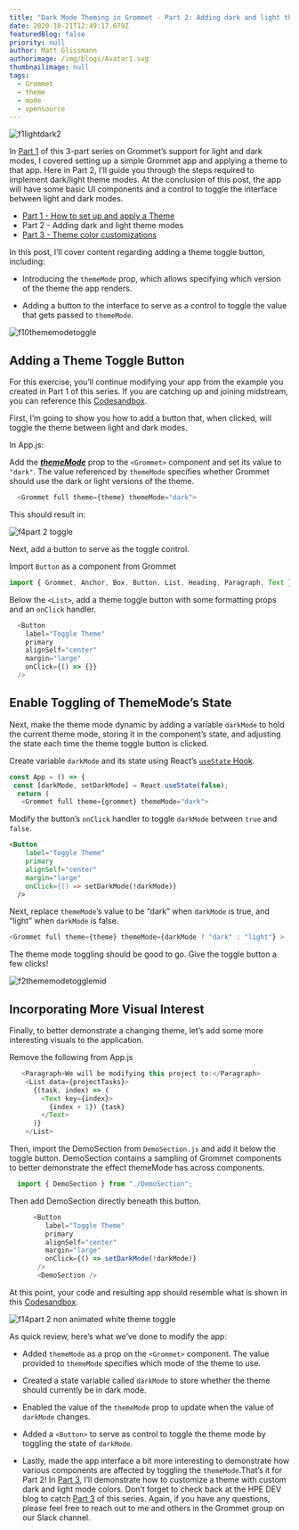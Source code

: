```yaml
---
title: "Dark Mode Theming in Grommet - Part 2: Adding dark and light theme modes"
date: 2020-10-21T12:49:17.679Z
featuredBlog: false
priority: null
author: Matt Glissmann
authorimage: /img/blogs/Avatar1.svg
thumbnailimage: null
tags:
  - Grommet
  - theme
  - mode
  - opensource
---
```

![f1lightdark2](https://hpe-developer-portal.s3.amazonaws.com/uploads/media/2020/9/f1lightdark2-1603286799167.png)

In [Part 1](/blog/dark-mode-theming-in-grommet-how-to-set-up-and-apply-a-theme) of this 3-part series on Grommet’s support for light and dark modes, I covered setting up a simple Grommet app and applying a theme to that app. Here in Part 2, I’ll guide you through the steps required to implement dark/light theme modes. At the conclusion of this post, the app will have some basic UI components and a control to toggle the interface between light and dark modes.

* [Part 1 - How to set up and apply a Theme](/blog/dark-mode-theming-in-grommet-how-to-set-up-and-apply-a-theme)
* Part 2 - Adding dark and light theme modes
* [Part 3 - Theme color customizations](https://developer.hpe.com/blog/dark-mode-theming-in-grommet-theme-color-customization/)

In this post, I’ll cover content regarding adding a theme toggle button, including:

* Introducing the `themeMode` prop, which allows specifying which version of the theme the app renders.
   
* Adding a button to the interface to serve as a control to toggle the value that gets passed to `themeMode`. 

![f10thememodetoggle](https://hpe-developer-portal.s3.amazonaws.com/uploads/media/2020/9/f10thememodetoggle-1603286872853.gif)

## Adding a Theme Toggle Button

For this exercise, you’ll continue modifying your app from the example you created in Part 1 of this series.  If you are catching up and joining midstream, you can reference this [Codesandbox](https://codesandbox.io/s/grommet-theme-toggle-1adding-theme-rg91i?file=/src/App.js).

First, I’m going to show you how to add a button that, when clicked, will toggle the theme between light and dark modes.

In App.js:

Add the ***[themeMode](https://v2.grommet.io/grommet#themeMode)*** prop to the `<Grommet>` component and set its value to `"dark"`. The value referenced by `themeMode` specifies whether Grommet should use the dark or light versions of the theme.

```javascript
  <Grommet full theme={theme} themeMode="dark">
```

This should result in:

![f4part 2 toggle](https://hpe-developer-portal.s3.amazonaws.com/uploads/media/2020/9/f4part-2-toggle-1603286827841.png)

Next, add a button to serve as the toggle control.

Import `Button` as a component from Grommet

```javascript
import { Grommet, Anchor, Box, Button, List, Heading, Paragraph, Text } from "grommet";
```

Below the `<List>`, add a theme toggle button with some formatting props and an `onClick` handler.

```javascript
  <Button
    label="Toggle Theme"
    primary
    alignSelf="center"
    margin="large"
    onClick={() => {}} 
  />
```

## Enable Toggling of ThemeMode’s State

Next, make the theme mode dynamic by adding a variable `darkMode` to hold the current theme mode, storing it in the component’s state, and adjusting the state each time the theme toggle button is clicked.

Create variable `darkMode` and its state using React’s [`useState` Hook](https://reactjs.org/docs/hooks-state.html).

```javascript
const App = () => {
 const [darkMode, setDarkMode] = React.useState(false);
  return (
   <Grommet full theme={grommet} themeMode="dark">
```

Modify the button’s `onClick` handler to toggle `darkMode` between `true` and `false`.

```html
<Button
    label="Toggle Theme"
    primary
    alignSelf="center"
    margin="large"
    onClick={() => setDarkMode(!darkMode)}
  />
```

Next, replace `themeMode`’s value to be “dark” when `darkMode` is true, and “light” when `darkMode` is false.

```javascript
<Grommet full theme={theme} themeMode={darkMode ? "dark" : "light"} >
```

The theme mode toggling should be good to go. Give the toggle button a few clicks!

![f2thememodetogglemid](https://hpe-developer-portal.s3.amazonaws.com/uploads/media/2020/9/f2thememodetogglemid-1603286807584.gif)

## Incorporating More Visual Interest

Finally, to better demonstrate a changing theme, let’s add some more interesting visuals to the application.

Remove the following from App.js

```javascript
   <Paragraph>We will be modifying this project to:</Paragraph>
    <List data={projectTasks}>
      {(task, index) => (
        <Text key={index}>
          {index + 1}) {task}
        </Text>
      )}
    </List>
```

Then, import the DemoSection from `DemoSection.js` and add it below the toggle button. DemoSection contains a sampling of Grommet components to better demonstrate the effect themeMode has across components.

```javascript
  import { DemoSection } from "./DemoSection";	
```

Then add DemoSection directly beneath this button.

```javascript
      <Button
         label="Toggle Theme"
         primary
         alignSelf="center"
         margin="large"
         onClick={() => setDarkMode(!darkMode)}
       />
       <DemoSection />
```

At this point, your code and resulting app should resemble what is shown in this [Codesandbox](https://codesandbox.io/s/grommet-theme-toggle-2addtogglebutton-txbux?file=/src/App.js).

![f14part 2 non animated white theme toggle](https://hpe-developer-portal.s3.amazonaws.com/uploads/media/2020/9/f14part-2-non-animated-white-theme-toggle-1603286900031.png)

As quick review, here’s what we’ve done to modify the app:

* Added `themeMode` as a prop on the `<Grommet>` component. The value provided to `themeMode` specifies which mode of the theme to use.
   
* Created a state variable called `darkMode` to store whether the theme should currently be in dark mode.
   
* Enabled the value of the `themeMode` prop to update when the value of `darkMode` changes.
   
* Added a `<Button>` to serve as control to toggle the theme mode by toggling the state of `darkMode`.
   
* Lastly, made the app interface a bit more interesting to demonstrate how various components are affected by toggling the `themeMode`.That’s it for Part 2! In [Part 3](https://developer.hpe.com/blog/dark-mode-theming-in-grommet-theme-color-customization/), I’ll demonstrate how to customize a theme with custom dark and light mode colors. Don’t forget to check back at the HPE DEV blog to catch [Part 3](https://developer.hpe.com/blog/dark-mode-theming-in-grommet-theme-color-customization/) of this series. Again, if you have any questions, please feel free to reach out to me and others in the Grommet group on our Slack channel.